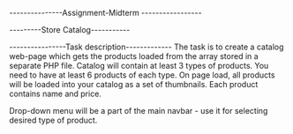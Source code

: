 ---------------Assignment-Midterm -----------------

---------Store Catalog-----------


----------------Task description-------------
The task is to create a catalog web-page which gets the products loaded from the array stored in a separate PHP file. Catalog will contain at least 3 types of products. You need to have at least 6 products of each type.  On page load, all products will be loaded into your catalog as a set of thumbnails. Each product contains name and price.

Drop-down menu will be a part of the main navbar - use it for selecting desired type of product.